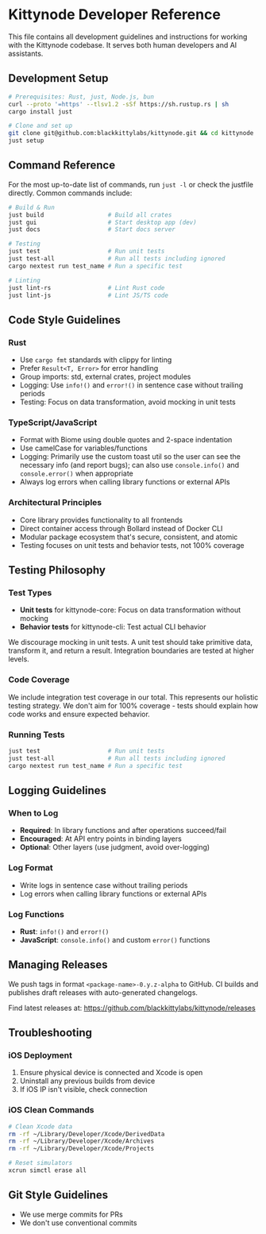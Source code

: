 # Kittynode Developer Reference

This file contains all development guidelines and instructions for working with the Kittynode codebase. It serves both human developers and AI assistants.

## Development Setup
```bash
# Prerequisites: Rust, just, Node.js, bun
curl --proto '=https' --tlsv1.2 -sSf https://sh.rustup.rs | sh
cargo install just

# Clone and set up
git clone git@github.com:blackkittylabs/kittynode.git && cd kittynode
just setup
```

## Command Reference
For the most up-to-date list of commands, run `just -l` or check the justfile directly.
Common commands include:

```bash
# Build & Run
just build                  # Build all crates  
just gui                    # Start desktop app (dev)
just docs                   # Start docs server

# Testing
just test                   # Run unit tests
just test-all               # Run all tests including ignored
cargo nextest run test_name # Run a specific test

# Linting
just lint-rs                # Lint Rust code
just lint-js                # Lint JS/TS code
```

## Code Style Guidelines

### Rust
- Use `cargo fmt` standards with clippy for linting
- Prefer `Result<T, Error>` for error handling
- Group imports: std, external crates, project modules
- Logging: Use `info!()` and `error!()` in sentence case without trailing periods
- Testing: Focus on data transformation, avoid mocking in unit tests

### TypeScript/JavaScript
- Format with Biome using double quotes and 2-space indentation
- Use camelCase for variables/functions
- Logging: Primarily use the custom toast util so the user can see the necessary info (and report bugs); can also use `console.info()` and `console.error()` when appropriate
- Always log errors when calling library functions or external APIs

### Architectural Principles
- Core library provides functionality to all frontends
- Direct container access through Bollard instead of Docker CLI
- Modular package ecosystem that's secure, consistent, and atomic
- Testing focuses on unit tests and behavior tests, not 100% coverage

## Testing Philosophy

### Test Types
- **Unit tests** for kittynode-core: Focus on data transformation without mocking
- **Behavior tests** for kittynode-cli: Test actual CLI behavior

We discourage mocking in unit tests. A unit test should take primitive data, transform it, and return a result. Integration boundaries are tested at higher levels.

### Code Coverage
We include integration test coverage in our total. This represents our holistic testing strategy. We don't aim for 100% coverage - tests should explain how code works and ensure expected behavior.

### Running Tests
```bash
just test                   # Run unit tests
just test-all               # Run all tests including ignored
cargo nextest run test_name # Run a specific test
```

## Logging Guidelines

### When to Log
- **Required**: In library functions and after operations succeed/fail
- **Encouraged**: At API entry points in binding layers
- **Optional**: Other layers (use judgment, avoid over-logging)

### Log Format
- Write logs in sentence case without trailing periods
- Log errors when calling library functions or external APIs

### Log Functions
- **Rust**: `info!()` and `error!()`
- **JavaScript**: `console.info()` and custom `error()` functions

## Managing Releases

We push tags in format `<package-name>-0.y.z-alpha` to GitHub. CI builds and publishes draft releases with auto-generated changelogs.

Find latest releases at: https://github.com/blackkittylabs/kittynode/releases

## Troubleshooting

### iOS Deployment
1. Ensure physical device is connected and Xcode is open
2. Uninstall any previous builds from device
3. If iOS IP isn't visible, check connection

### iOS Clean Commands
```bash
# Clean Xcode data
rm -rf ~/Library/Developer/Xcode/DerivedData
rm -rf ~/Library/Developer/Xcode/Archives
rm -rf ~/Library/Developer/Xcode/Projects

# Reset simulators
xcrun simctl erase all
```

## Git Style Guidelines
- We use merge commits for PRs
- We don't use conventional commits
